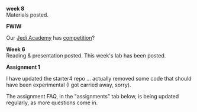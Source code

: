 **week 8**  
Materials posted.

**FWIW**

Our [Jedi Academy](https://github.com/jedi-academy) has [competition](https://www.the-force-academy.com/en/)?

**Week 6**  
Reading & presentation posted. 
This week's lab has been posted.

**Assignment 1**

I have updated the starter4 repo ... actually removed some code that should
have been experimental (I got carried away, sorry).

The assignment FAQ, in the "assignments" tab below,
is being updated regularly, as more questions come in.

